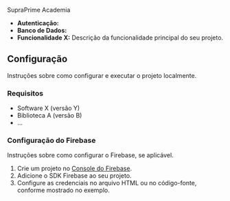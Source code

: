 SupraPrime Academia

- **Autenticação:** 
- **Banco de Dados:** 
- **Funcionalidade X:** Descrição da funcionalidade principal do seu projeto.

## Configuração

Instruções sobre como configurar e executar o projeto localmente.

### Requisitos

- Software X (versão Y)
- Biblioteca A (versão B)
- ...

### Configuração do Firebase

Instruções sobre como configurar o Firebase, se aplicável.

1. Crie um projeto no [Console do Firebase](https://console.firebase.google.com/).
2. Adicione o SDK Firebase ao seu projeto.
3. Configure as credenciais no arquivo HTML ou no código-fonte, conforme mostrado no exemplo.








